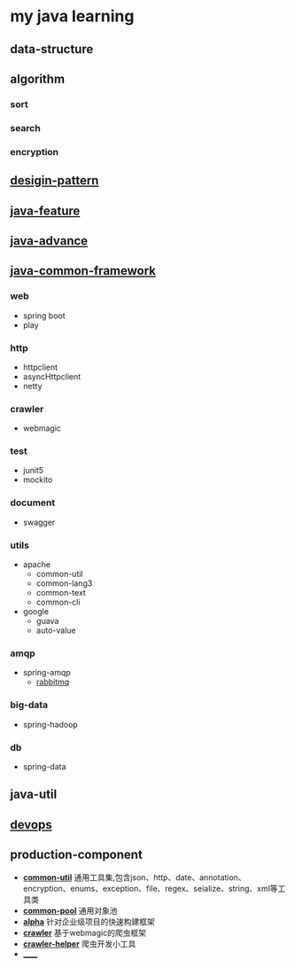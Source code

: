 # my java learning
## data-structure
## algorithm
### sort
### search
### encryption
## [desigin-pattern](design-pattern/java-design-pattern-learn/src/site/markdown/index.md)
## [java-feature](language-feature/src/site/markdown/index.md)
## [java-advance](language-advance/src/site/markdown/index.md)
## [java-common-framework](framework/src/site/markdown/index.md)
### web
* spring boot
* play

### http
* httpclient
* asyncHttpclient
* netty
### crawler
* webmagic
### test
* junit5
* mockito
### document
* swagger
### utils
* apache
  * common-util
  * common-lang3
  * common-text
  * common-cli
* google
  * guava
  * auto-value
### amqp
* spring-amqp
  * [rabbitmq](framework/spring/spring-amqp/src/site/markdown/rabbitmq.md)
### big-data
* spring-hadoop
### db
* spring-data
## java-util
## [devops](dev-ops/src/site/markdown/index.md)
## production-component
* [__common-util__](production-component/common-util/src/site/mardown/index.md) 通用工具集,包含json、http、date、annotation、encryption、enums、exception、file、regex、seialize、string、xml等工具类
* [__common-pool__](production-component/common-pool/readme.md) 通用对象池
* [__alpha__](production-component/alpha/readme.md) 针对企业级项目的快速构建框架
* [__crawler__](production-component/crawler/readme.md) 基于webmagic的爬虫框架
* [__crawler-helper__](production-component/crawler－helper/readme.md) 爬虫开发小工具
* [____]()
